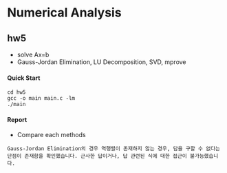 # Numerical Analysis

## hw5
- solve Ax=b
- Gauss-Jordan Elimination, LU Decomposition, SVD, mprove

#### Quick Start
```
cd hw5
gcc -o main main.c -lm
./main
```

#### Report
- Compare each methods
```
Gauss-Jordan Elimination의 경우 역행렬이 존재하지 않는 경우, 답을 구할 수 없다는 단점이 존재함을 확인했습니다. 근사한 답이거나, 답 관련된 식에 대한 접근이 불가능했습니다. 
```